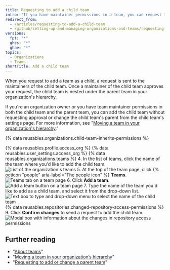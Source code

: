 ```yaml
---
title: Requesting to add a child team
intro: "If you have maintainer permissions in a team, you can request to nest an existing team under your team in your organization’s hierarchy."
redirect_from:
  - /articles/requesting-to-add-a-child-team
  - /github/setting-up-and-managing-organizations-and-teams/requesting-to-add-a-child-team
versions:
  fpt: "*"
  ghes: "*"
  ghae: "*"
topics:
  - Organizations
  - Teams
shortTitle: Add a child team
---
```


When you request to add a team as a child, a request is sent to the maintainers of the child team. Once a maintainer of the child team approves your request, the child team is nested under the parent team in your organization's hierarchy.

If you're an organization owner or you have team maintainer permissions in both the child team and the parent team, you can add the child team without requesting approval or change the child team's parent from the child team's settings page. For more information, see "[Moving a team in your organization's hierarchy](/articles/moving-a-team-in-your-organization-s-hierarchy)."

{% data reusables.organizations.child-team-inherits-permissions %}

{% data reusables.profile.access_org %}
{% data reusables.user_settings.access_org %}
{% data reusables.organizations.teams %} 4. In the list of teams, click the name of the team where you'd like to add the child team.
![List of the organization's teams](/assets/images/help/teams/click-team-name.png) 5. At the top of the team page, click {% octicon "people" aria-label="The people icon" %} **Teams**.
![Teams tab on a team page](/assets/images/help/teams/team-teams-tab.png) 6. Click **Add a team**.
![Add a team button on a team page](/assets/images/help/teams/add-a-team.png) 7. Type the name of the team you'd like to add as a child team, and select it from the drop-down list.
![Text box to type and drop-down menu to select the name of the child team](/assets/images/help/teams/type-child-team-name.png)
{% data reusables.repositories.changed-repository-access-permissions %} 9. Click **Confirm changes** to send a request to add the child team.
![Modal box with information about the changes in repository access permissions](/assets/images/help/teams/confirm-new-parent-team.png)

## Further reading

- "[About teams](/articles/about-teams)"
- "[Moving a team in your organization’s hierarchy](/articles/moving-a-team-in-your-organization-s-hierarchy)"
- "[Requesting to add or change a parent team](/articles/requesting-to-add-or-change-a-parent-team)"
